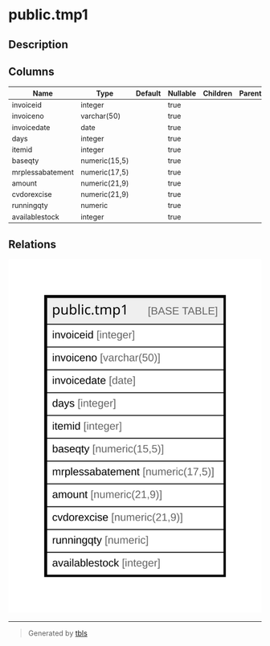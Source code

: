 # public.tmp1

## Description

## Columns

| Name | Type | Default | Nullable | Children | Parents | Comment |
| ---- | ---- | ------- | -------- | -------- | ------- | ------- |
| invoiceid | integer |  | true |  |  |  |
| invoiceno | varchar(50) |  | true |  |  |  |
| invoicedate | date |  | true |  |  |  |
| days | integer |  | true |  |  |  |
| itemid | integer |  | true |  |  |  |
| baseqty | numeric(15,5) |  | true |  |  |  |
| mrplessabatement | numeric(17,5) |  | true |  |  |  |
| amount | numeric(21,9) |  | true |  |  |  |
| cvdorexcise | numeric(21,9) |  | true |  |  |  |
| runningqty | numeric |  | true |  |  |  |
| availablestock | integer |  | true |  |  |  |

## Relations

![er](public.tmp1.svg)

---

> Generated by [tbls](https://github.com/k1LoW/tbls)
